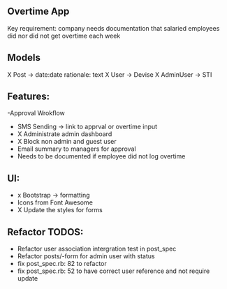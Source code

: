 ## Overtime App

Key requirement: company needs documentation that salaried employees did nor did not get overtime each week

## Models
X Post -> date:date rationale: text
X User -> Devise 
X AdminUser -> STI

## Features:
-Approval Wrokflow
- SMS Sending -> link to apprval or overtime input
- X Administrate admin dashboard
- X Block non admin and guest user
- Email summary to managers for approval
- Needs to be documented if employee did not log overtime

## UI:
- x Bootstrap -> formatting
- Icons from Font Awesome
- X Update the styles for forms

## Refactor TODOS:
- Refactor user association intergration test in post_spec
- Refactor posts/-form for admin user with status
- fix post_spec.rb: 82 to refactor
- fix post_spec.rb: 52 to have correct user reference and not require update